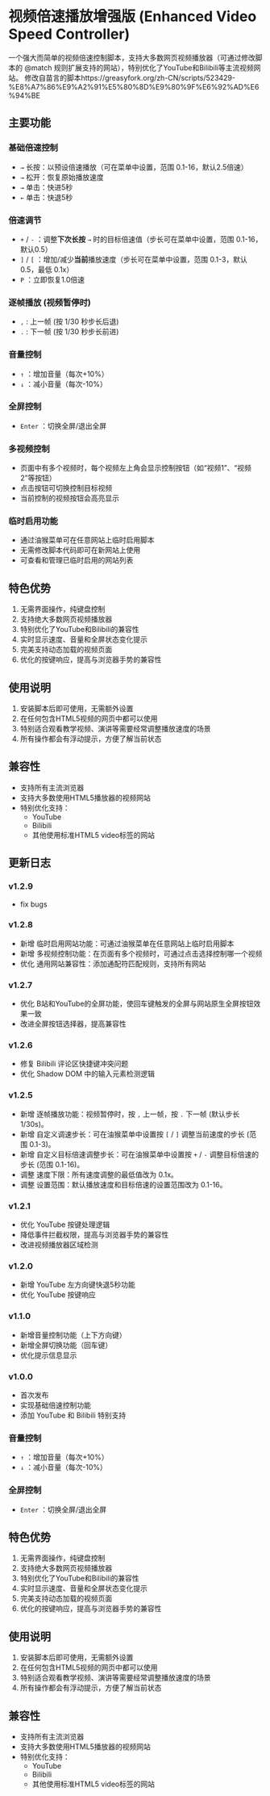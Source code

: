 # 视频倍速播放增强版 (Enhanced Video Speed Controller)

一个强大而简单的视频倍速控制脚本，支持大多数网页视频播放器（可通过修改脚本的 @match 规则扩展支持的网站），特别优化了YouTube和Bilibili等主流视频网站。 修改自苗言的脚本https://greasyfork.org/zh-CN/scripts/523429-%E8%A7%86%E9%A2%91%E5%80%8D%E9%80%9F%E6%92%AD%E6%94%BE

## 主要功能

### 基础倍速控制
- `→` 长按：以预设倍速播放（可在菜单中设置，范围 0.1-16，默认2.5倍速）
- `→` 松开：恢复原始播放速度
- `→` 单击：快进5秒
- `←` 单击：快退5秒

### 倍速调节
- `+` / `-` ：调整**下次长按** `→` 时的目标倍速值（步长可在菜单中设置，范围 0.1-16，默认0.5）
- `]` / `[` ：增加/减少**当前**播放速度（步长可在菜单中设置，范围 0.1-3，默认0.5，最低 0.1x）
- `P` ：立即恢复1.0倍速

### 逐帧播放 (视频暂停时)
- `,` : 上一帧 (按 1/30 秒步长后退)
- `.` : 下一帧 (按 1/30 秒步长前进)

### 音量控制
- `↑` ：增加音量（每次+10%）
- `↓` ：减小音量（每次-10%）

### 全屏控制
- `Enter` ：切换全屏/退出全屏

### 多视频控制
- 页面中有多个视频时，每个视频左上角会显示控制按钮（如“视频1”、“视频2”等按钮）
- 点击按钮可切换控制目标视频
- 当前控制的视频按钮会高亮显示

### 临时启用功能
- 通过油猴菜单可在任意网站上临时启用脚本
- 无需修改脚本代码即可在新网站上使用
- 可查看和管理已临时启用的网站列表

## 特色优势
1. 无需界面操作，纯键盘控制
2. 支持绝大多数网页视频播放器
3. 特别优化了YouTube和Bilibili的兼容性
4. 实时显示速度、音量和全屏状态变化提示
5. 完美支持动态加载的视频页面
6. 优化的按键响应，提高与浏览器手势的兼容性

## 使用说明
1. 安装脚本后即可使用，无需额外设置
2. 在任何包含HTML5视频的网页中都可以使用
3. 特别适合观看教学视频、演讲等需要经常调整播放速度的场景
4. 所有操作都会有浮动提示，方便了解当前状态

## 兼容性
- 支持所有主流浏览器
- 支持大多数使用HTML5播放器的视频网站
- 特别优化支持：
  - YouTube
  - Bilibili
  - 其他使用标准HTML5 video标签的网站

## 更新日志
### v1.2.9
- fix bugs

### v1.2.8
- 新增 临时启用网站功能：可通过油猴菜单在任意网站上临时启用脚本
- 新增 多视频控制功能：在页面有多个视频时，可通过点击选择控制哪一个视频
- 优化 通用网站兼容性：添加通配符匹配规则，支持所有网站

### v1.2.7
- 优化 B站和YouTube的全屏功能，使回车键触发的全屏与网站原生全屏按钮效果一致
- 改进全屏按钮选择器，提高兼容性

### v1.2.6
- 修复 Bilibili 评论区快捷键冲突问题
- 优化 Shadow DOM 中的输入元素检测逻辑

### v1.2.5
- 新增 逐帧播放功能：视频暂停时，按 `,` 上一帧，按 `.` 下一帧 (默认步长 1/30s)。
- 新增 自定义调速步长：可在油猴菜单中设置按 `[` / `]` 调整当前速度的步长 (范围 0.1-3)。
- 新增 自定义目标倍速调整步长：可在油猴菜单中设置按 `+` / `-` 调整目标倍速的步长 (范围 0.1-16)。
- 调整 速度下限：所有速度调整的最低值改为 0.1x。
- 调整 设置范围：默认播放速度和目标倍速的设置范围改为 0.1-16。

### v1.2.1
- 优化 YouTube 按键处理逻辑
- 降低事件拦截权限，提高与浏览器手势的兼容性
- 改进视频播放器区域检测

### v1.2.0
- 新增 YouTube 左方向键快退5秒功能
- 优化 YouTube 按键响应

### v1.1.0
- 新增音量控制功能（上下方向键）
- 新增全屏切换功能（回车键）
- 优化提示信息显示

### v1.0.0
- 首次发布
- 实现基础倍速控制功能
- 添加 YouTube 和 Bilibili 特别支持

### 音量控制
- `↑` ：增加音量（每次+10%）
- `↓` ：减小音量（每次-10%）

### 全屏控制
- `Enter` ：切换全屏/退出全屏

## 特色优势
1. 无需界面操作，纯键盘控制
2. 支持绝大多数网页视频播放器
3. 特别优化了YouTube和Bilibili的兼容性
4. 实时显示速度、音量和全屏状态变化提示
5. 完美支持动态加载的视频页面
6. 优化的按键响应，提高与浏览器手势的兼容性

## 使用说明
1. 安装脚本后即可使用，无需额外设置
2. 在任何包含HTML5视频的网页中都可以使用
3. 特别适合观看教学视频、演讲等需要经常调整播放速度的场景
4. 所有操作都会有浮动提示，方便了解当前状态

## 兼容性
- 支持所有主流浏览器
- 支持大多数使用HTML5播放器的视频网站
- 特别优化支持：
  - YouTube
  - Bilibili
  - 其他使用标准HTML5 video标签的网站
